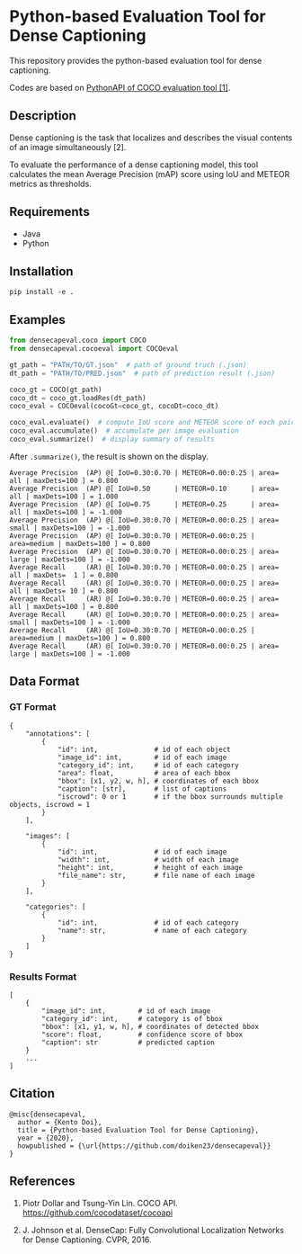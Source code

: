 # Python-based Evaluation Tool for Dense Captioning

This repository provides the python-based evaluation tool for dense captioning.

Codes are based on [PythonAPI of COCO evaluation tool [1]](https://github.com/cocodataset/cocoapi/tree/master/PythonAPI).

## Description

Dense captioning is the task that localizes and describes the visual contents of an image simultaneously [2].

To evaluate the performance of a dense captioning model, this tool calculates the mean Average Precision (mAP) score using IoU and METEOR metrics as thresholds.

## Requirements

- Java
- Python

## Installation

```
pip install -e .
```

## Examples

```python
from densecapeval.coco import COCO
from densecapeval.cocoeval import COCOeval

gt_path = "PATH/TO/GT.json"  # path of ground truch (.json)
dt_path = "PATH/TO/PRED.json"  # path of prediction result (.json)

coco_gt = COCO(gt_path)
coco_dt = coco_gt.loadRes(dt_path)
coco_eval = COCOeval(cocoGt=coco_gt, cocoDt=coco_dt)

coco_eval.evaluate()  # compute IoU score and METEOR score of each pair of bbox and caption per image
coco_eval.accumulate()  # accumulate per image evaluation
coco_eval.summarize()  # display summary of results
```

After `.summarize()`, the result is shown on the display.

```
Average Precision  (AP) @[ IoU=0.30:0.70 | METEOR=0.00:0.25 | area=   all | maxDets=100 ] = 0.800
Average Precision  (AP) @[ IoU=0.50      | METEOR=0.10      | area=   all | maxDets=100 ] = 1.000
Average Precision  (AP) @[ IoU=0.75      | METEOR=0.25      | area=   all | maxDets=100 ] = -1.000
Average Precision  (AP) @[ IoU=0.30:0.70 | METEOR=0.00:0.25 | area= small | maxDets=100 ] = -1.000
Average Precision  (AP) @[ IoU=0.30:0.70 | METEOR=0.00:0.25 | area=medium | maxDets=100 ] = 0.800
Average Precision  (AP) @[ IoU=0.30:0.70 | METEOR=0.00:0.25 | area= large | maxDets=100 ] = -1.000
Average Recall     (AR) @[ IoU=0.30:0.70 | METEOR=0.00:0.25 | area=   all | maxDets=  1 ] = 0.800
Average Recall     (AR) @[ IoU=0.30:0.70 | METEOR=0.00:0.25 | area=   all | maxDets= 10 ] = 0.800
Average Recall     (AR) @[ IoU=0.30:0.70 | METEOR=0.00:0.25 | area=   all | maxDets=100 ] = 0.800
Average Recall     (AR) @[ IoU=0.30:0.70 | METEOR=0.00:0.25 | area= small | maxDets=100 ] = -1.000
Average Recall     (AR) @[ IoU=0.30:0.70 | METEOR=0.00:0.25 | area=medium | maxDets=100 ] = 0.800
Average Recall     (AR) @[ IoU=0.30:0.70 | METEOR=0.00:0.25 | area= large | maxDets=100 ] = -1.000
```

## Data Format

### GT Format

```
{
    "annotations": [
        {
            "id": int,              # id of each object
            "image_id": int,        # id of each image
            "category_id": int,     # id of each category
            "area": float,          # area of each bbox
            "bbox": [x1, y2, w, h], # coordinates of each bbox
            "caption": [str],       # list of captions
            "iscrowd": 0 or 1       # if the bbox surrounds multiple objects, iscrowd = 1
        }
    ],

    "images": [
        {
            "id": int,              # id of each image
            "width": int,           # width of each image
            "height": int,          # height of each image
            "file_name": str,       # file name of each image
        }
    ],

    "categories": [
        {
            "id": int,              # id of each category
            "name": str,            # name of each category
        }
    ]
}
```


### Results Format

```
[
    {
        "image_id": int,        # id of each image
        "category_id": int,     # category is of bbox
        "bbox": [x1, y1, w, h], # coordinates of detected bbox
        "score": float,         # confidence score of bbox
        "caption": str          # predicted caption
    }
    ...
]
```


## Citation

```
@misc{densecapeval,
  author = {Kento Doi},
  title = {Python-based Evaluation Tool for Dense Captioning},
  year = {2020},
  howpublished = {\url{https://github.com/doiken23/densecapeval}}
}
```


## References

1. Piotr Dollar and Tsung-Yin Lin. COCO API. https://github.com/cocodataset/cocoapi

2. J. Johnson et al. DenseCap: Fully Convolutional Localization Networks for Dense Captioning. CVPR, 2016.
